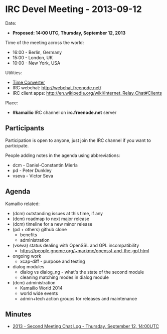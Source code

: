 # IRC Devel Meeting - 2013-09-12

Date:

-   **Proposed: 14:00 UTC, Thursday, September 12, 2013**

Time of the meeting across the world:

-   16:00 - Berlin, Germany
-   15:00 - London, UK
-   10:00 - New York, USA

Utilities:

-   [Time
    Converter](http://www.timeanddate.com/worldclock/converter.html)
-   IRC webchat: <http://webchat.freenode.net/>
-   IRC client apps:
    <http://en.wikipedia.org/wiki/Internet_Relay_Chat#Clients>

Place:

-   **#kamailio** IRC channel on **irc.freenode.net** server

## Participants

Participation is open to anyone, just join the IRC channel if you want
to participate.

People adding notes in the agenda using abbreviations:

-   dcm - Daniel-Constantin Mierla
-   pd - Peter Dunkley
-   vseva - Victor Seva

## Agenda

Kamailio related:

-   (dcm) outstanding issues at this time, if any
-   (dcm) roadmap to next major release
-   (dcm) timeline for a new minor release
-   (pd + others) github clone
    -   benefits
    -   administration
-   (vseva) status dealing with OpenSSL and GPL incompatibility
    -   <https://people.gnome.org/~markmc/openssl-and-the-gpl.html>
-   ongoing work
    -   xcap-diff - purpose and testing
-   dialog modules
    -   dialog vs dialog_ng - what's the state of the second module
    -   cleaning matching modes in dialog module
-   (dcm) administration
    -   Kamailio World 2014
    -   world wide events
    -   admin+tech action groups for releases and maintenance

## Minutes

-   [2013 - Second Meeting Chat Log - Thursday, September 12,
    14:00UTC](2013blog.md)
